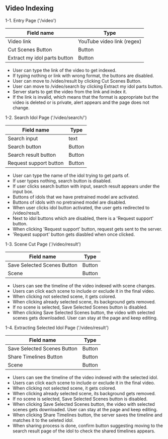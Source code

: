 ## Video Indexing
1-1. Entry Page ('/video')

| Field name  | Type |
| ------------- | ------------- |
| Video link  | YouTube video link (regex) |
| Cut Scenes Button | Button  |
| Extract my idol parts button  | Button  |

- User can type the link of the video to get indexed.
- If typing nothing or link with wrong format, the buttons are disabled.
- User can move to /video/result by clicking Cut Scenes Button.
- User can move to /video/search by clicking Extract my idol parts button.
- Server starts to get the video from the link and index it.
- If the link is invalid, which means that the format is appropriate but the video is deleted or is private, alert appears and the page does not change.

1-2. Search Idol Page ('/video/search/')

| Field name  | Type |
| ------------- | ------------- |
| Search input  | text |
| Search button  | Button |
| Search result button  | Button |
| Request support button  | Button  |

- User can type the name of the idol trying to get parts of. 
- If user types nothing, search button is disabled.
- If user clicks search button with input, search result appears under the input box.
- Buttons of idols that we have pretrained model are activated.
- Buttons of idols with no pretrained model are disabled.
- When user clicks idol button activated, the user gets redirected to /video/result.
- Next to idol buttons which are disabled, there is a 'Request support' button.
- When clicking 'Request support' button, request gets sent to the server.
- 'Request support' button gets diasbled when once clicked.

1-3. Scene Cut Page ('/video/result')

| Field name  | Type |
| ------------- | ------------- |
| Save Selected Scenes Button  | Button |
| Scene  | Button  |

- Users can see the timeline of the video indexed with scene changes.
- Users can click each scene to include or exclude it in the final video.
- When clicking not selected scene, it gets colored.
- When clicking already selected scene, its background gets removed.
- If no scene is selected, Save Selected Scenes button is disabled.
- When clicking Save Selected Scenes button, the video with selected scenes gets downloaded. User can stay at the page and keep editing.

1-4. Extracting Selected Idol Page ('/video/result')

| Field name  | Type |
| ------------- | ------------- |
| Save Selected Scenes Button  | Button |
| Share Timelines Button | Button |
| Scene  | Button  |

- Users can see the timeline of the video indexed with the selected idol.
- Users can click each scene to include or exclude it in the final video.
- When clicking not selected scene, it gets colored.
- When clicking already selected scene, its background gets removed.
- If no scene is selected, Save Selected Scenes button is disabled.
- When clicking Save Selected Scenes button, the video with selected scenes gets downloaded. User can stay at the page and keep editing.
- When clicking Share Timelines button, the server saves the timeline and matches it to the seleted idol.
- When sharing process is done, confirm button suggesting moving to the search result page of the idol to check the shared timelines appears.
